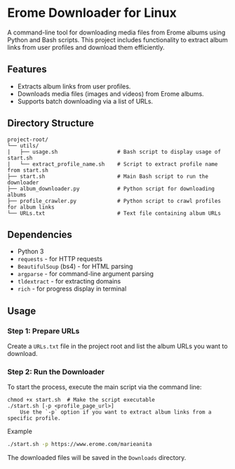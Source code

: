 # Erome Downloader for Linux

A command-line tool for downloading media files from Erome albums using Python and Bash scripts. This project includes functionality to extract album links from user profiles and download them efficiently.

## Features

- Extracts album links from user profiles.
- Downloads media files (images and videos) from Erome albums.
- Supports batch downloading via a list of URLs.

## Directory Structure
```
project-root/
└── utils/
|   ├── usage.sh                   # Bash script to display usage of start.sh
|   └── extract_profile_name.sh    # Script to extract profile name from start.sh
├── start.sh                       # Main Bash script to run the downloader
├── album_downloader.py            # Python script for downloading albums
├── profile_crawler.py             # Python script to crawl profiles for album links
└── URLs.txt                       # Text file containing album URLs
```

## Dependencies

- Python 3
- `requests` - for HTTP requests
- `BeautifulSoup` (bs4) - for HTML parsing
- `argparse` - for command-line argument parsing
- `tldextract` - for extracting domains
- `rich` - for progress display in terminal

## Usage

### Step 1: Prepare URLs

Create a `URLs.txt` file in the project root and list the album URLs you want to download.

### Step 2: Run the Downloader

To start the process, execute the main script via the command line:

```
chmod +x start.sh  # Make the script executable
./start.sh [-p <profile_page_url>]
    Use the `-p` option if you want to extract album links from a specific profile.
```

Example

```bash
./start.sh -p https://www.erome.com/marieanita
```

The downloaded files will be saved in the `Downloads` directory.
